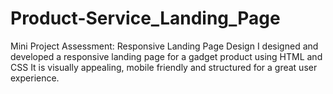# Product-Service_Landing_Page
Mini Project Assessment: Responsive Landing Page Design
I designed and developed a responsive landing page for a gadget product using HTML and CSS
It is visually appealing, mobile friendly and structured for a great user experience.
